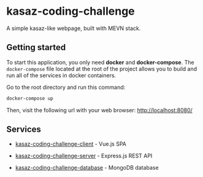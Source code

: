 # kasaz-coding-challenge

A simple kasaz-like webpage, built with MEVN stack.

## Getting started

To start this application, you only need **docker** and **docker-compose**.
The `docker-compose` file located at the root of the project allows you to build and run all of the services in docker containers.

Go to the root directory and run this command:

```bash
docker-compose up
```

Then, visit the following url with your web browser: <http://localhost:8080/>

## Services

+ [kasaz-coding-challenge-client](./client/README.md) - Vue.js SPA

+ [kasaz-coding-challenge-server](./server/README.md) - Express.js REST API

+ [kasaz-coding-challenge-database](./database/) - MongoDB database
